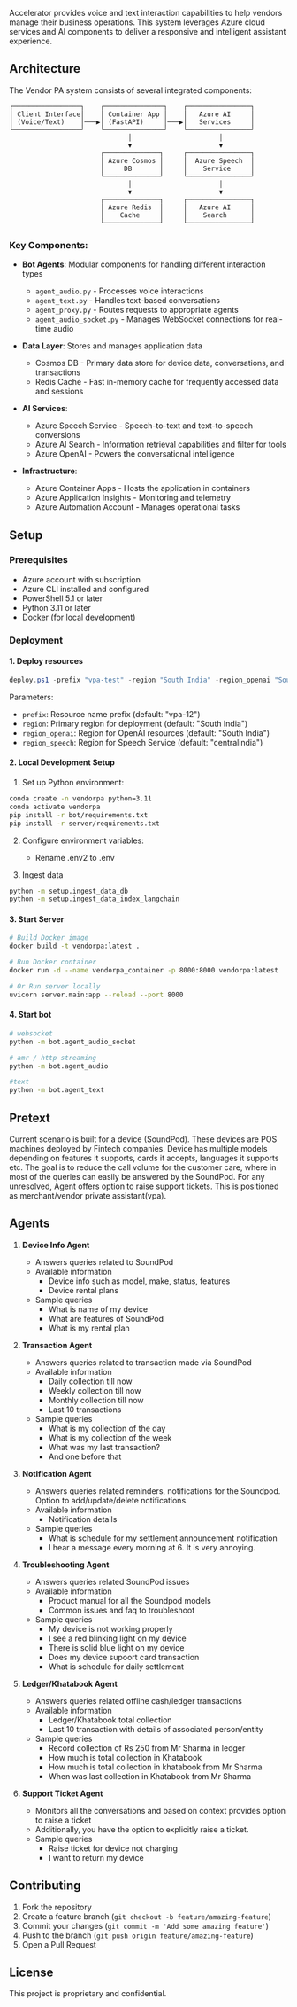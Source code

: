 Accelerator provides voice and text interaction capabilities to help vendors manage their business operations. This system leverages Azure cloud services and AI components to deliver a responsive and intelligent assistant experience.

## Architecture

The Vendor PA system consists of several integrated components:

```
┌─────────────────┐    ┌───────────────┐    ┌────────────────┐
│ Client Interface│    │ Container App │    │   Azure AI     │
│ (Voice/Text)    │───▶│ (FastAPI)     │───▶│   Services     │
└─────────────────┘    └───────────────┘    └────────────────┘
                              │                      │
                              ▼                      ▼
                       ┌──────────────┐     ┌────────────────┐
                       │ Azure Cosmos │     │  Azure Speech  │
                       │     DB       │     │    Service     │
                       └──────────────┘     └────────────────┘
                              │                      │
                              ▼                      ▼
                       ┌──────────────┐     ┌────────────────┐
                       │ Azure Redis  │     │   Azure AI     │
                       │    Cache     │     │    Search      │
                       └──────────────┘     └────────────────┘
```

### Key Components:

- **Bot Agents**: Modular components for handling different interaction types
  - `agent_audio.py` - Processes voice interactions
  - `agent_text.py` - Handles text-based conversations
  - `agent_proxy.py` - Routes requests to appropriate agents
  - `agent_audio_socket.py` - Manages WebSocket connections for real-time audio

- **Data Layer**: Stores and manages application data
  - Cosmos DB - Primary data store for device data, conversations, and transactions
  - Redis Cache - Fast in-memory cache for frequently accessed data and sessions 

- **AI Services**:
  - Azure Speech Service - Speech-to-text and text-to-speech conversions
  - Azure AI Search - Information retrieval capabilities and filter for tools
  - Azure OpenAI - Powers the conversational intelligence

- **Infrastructure**:
  - Azure Container Apps - Hosts the application in containers
  - Azure Application Insights - Monitoring and telemetry
  - Azure Automation Account - Manages operational tasks

## Setup

### Prerequisites

- Azure account with subscription
- Azure CLI installed and configured
- PowerShell 5.1 or later
- Python 3.11 or later
- Docker (for local development)

### Deployment 

#### 1. Deploy resources

```powershell
deploy.ps1 -prefix "vpa-test" -region "South India" -region_openai "South India" -region_speech "centralindia"
```

Parameters:
- `prefix`: Resource name prefix (default: "vpa-12")
- `region`: Primary region for deployment (default: "South India")
- `region_openai`: Region for OpenAI resources (default: "South India")
- `region_speech`: Region for Speech Service (default: "centralindia")

#### 2. Local Development Setup

1. Set up Python environment:
```bash
conda create -n vendorpa python=3.11
conda activate vendorpa
pip install -r bot/requirements.txt
pip install -r server/requirements.txt
```

2. Configure environment variables:
   - Rename .env2 to .env

3. Ingest data
```bash
python -m setup.ingest_data_db
python -m setup.ingest_data_index_langchain
``` 

#### 3. Start Server

```bash
# Build Docker image
docker build -t vendorpa:latest .

# Run Docker container
docker run -d --name vendorpa_container -p 8000:8000 vendorpa:latest

# Or Run server locally
uvicorn server.main:app --reload --port 8000
```

#### 4. Start bot

```bash
# websocket
python -m bot.agent_audio_socket

# amr / http streaming
python -m bot.agent_audio

#text
python -m bot.agent_text
```

## Pretext
Current scenario is built for a device (SoundPod). These devices are POS machines deployed by Fintech companies. Device has multiple models depending on features it supports, cards it accepts, languages it supports etc. The goal is to reduce the call volume for the customer care, where in most of the queries can easily be answered by the SoundPod. For any unresolved, Agent offers option to raise support tickets. This is positioned as merchant/vendor private assistant(vpa).

## Agents

1. **Device Info Agent**
   - Answers queries related to SoundPod
   - Available information 
      - Device info such as model, make, status, features
      - Device rental plans 
   - Sample queries
      - What is name of my device
      - What are features of SoundPod
      - What is my rental plan

2. **Transaction Agent**
   - Answers queries related to transaction made via SoundPod
   - Available information 
      - Daily collection till now
      - Weekly collection till now
      - Monthly collection till now
      - Last 10 transactions
   - Sample queries
      - What is my collection of the day
      - What is my collection of the week
      - What was my last transaction?
      - And one before that

3. **Notification Agent**
   - Answers queries related reminders, notifications for the Soundpod. Option to add/update/delete notifications. 
   - Available information 
      - Notification details 
   - Sample queries
      - What is schedule for my settlement announcement notification
      - I hear a message every morning at 6. It is very annoying.

4. **Troubleshooting Agent**
   - Answers queries related SoundPod issues
   - Available information 
      - Product manual for all the Soundpod models
      - Common issues and faq to troubleshoot
   - Sample queries
      - My device is not working properly
      - I see a red blinking light on my device
      - There is solid blue light on my device
      - Does my device supoort card transaction 
      - What is schedule for daily settlement

5. **Ledger/Khatabook Agent**
   - Answers queries related offline cash/ledger transactions
   - Available information 
      - Ledger/Khatabook total collection
      - Last 10 transaction with details of associated person/entity 
   - Sample queries
      - Record collection of Rs 250 from Mr Sharma in ledger
      - How much is total collection in Khatabook
      - How much is total collection in khatabook from Mr Sharma
      - When was last collection in Khatabook from Mr Sharma

6. **Support Ticket Agent**
   - Monitors all the conversations and based on context provides option to raise a ticket 
   - Additionally, you have the option to explicitly raise a ticket.  
   - Sample queries
      - Raise ticket for device not charging
      - I want to return my device


## Contributing

1. Fork the repository
2. Create a feature branch (`git checkout -b feature/amazing-feature`)
3. Commit your changes (`git commit -m 'Add some amazing feature'`)
4. Push to the branch (`git push origin feature/amazing-feature`)
5. Open a Pull Request

## License

This project is proprietary and confidential.

